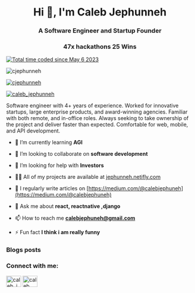 <h1 align="center">Hi 👋, I'm Caleb Jephunneh</h1>
<h3 align="center">A Software Engineer and Startup Founder</h3>
<h3 align="center">47x hackathons 25 Wins</h3>

<a href="https://wakatime.com/@d20134a0-3220-49c2-beb2-f85ccb020c60"><img src="https://wakatime.com/badge/user/d20134a0-3220-49c2-beb2-f85ccb020c60.svg" alt="Total time coded since May 6 2023" /></a>
    
<p align="left"> <img src="https://komarev.com/ghpvc/?username=cjephunneh&label=Profile%20views&color=0e75b6&style=flat" alt="cjephunneh" /> </p>
<p align="left"> <a href="https://github.com/ryo-ma/github-profile-trophy"><img src="https://github-profile-trophy.vercel.app/?username=cjephuneh" alt="cjephunneh" /></a> </p>
<p align="left"> <a href="https://twitter.com/code4jeph" target="blank"><img src="https://img.shields.io/twitter/follow/code4jeph?logo=twitter&style=for-the-badge" alt="caleb_jephunneh" /></a> </p>
Software engineer with 4+ years of experience. Worked for innovative startups, large enterprise products, and award-winning agencies. Familiar with both remote, and in-office roles. Always seeking to take ownership of the project and deliver faster than expected. Comfortable for web, mobile, and API development.

- 🌱 I’m currently learning **AGI**

- 👯 I’m looking to collaborate on **software development**

- 🤝 I’m looking for help with **Investors**
- 👨‍💻 All of my projects are available at [jephunneh.netifly.com](jephunneh.netifly.com)
- 📝 I regularly write articles on [https://medium.com/@calebjephuneh](https://medium.com/@calebjephuneh)
- 💬 Ask me about **react, reactnative ,django**
- 📫 How to reach me **calebjephuneh@gmail.com**
- ⚡ Fun fact **I think i am really funny**
### Blogs posts
<!-- BLOG-POST-LIST:START -->
<!-- BLOG-POST-LIST:END -->
<h3 align="left">Connect with me:</h3>
<p align="left">
<a href="https://twitter.com/code4jeph" target="blank"><img align="center" src="https://raw.githubusercontent.com/rahuldkjain/github-profile-readme-generator/master/src/images/icons/Social/twitter.svg" alt="caleb_jephunneh" height="30" width="40" /></a>
<a href="https://linkedin.com/in/caleb jephunneh" target="blank"><img align="center" src="https://raw.githubusercontent.com/rahuldkjain/github-profile-readme-generator/master/src/images/icons/Social/linked-in-alt.svg" alt="caleb jephunneh" height="30" width="40" /></a>
